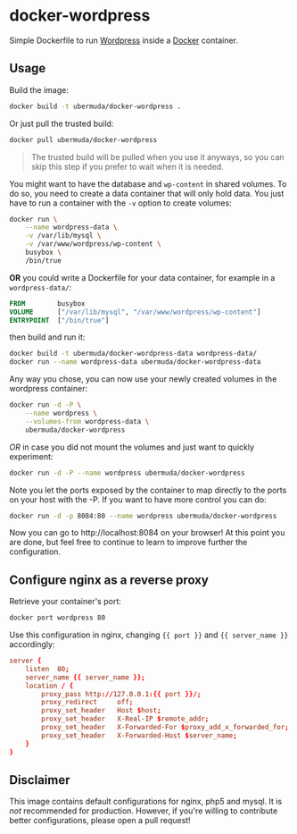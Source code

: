 docker-wordpress
================

Simple Dockerfile to run [Wordpress](http://wordpress.com/) inside a [Docker](http://docker.io) container.

Usage
-----

Build the image:

```bash
docker build -t ubermuda/docker-wordpress .
```

Or just pull the trusted build:

```bash
docker pull ubermuda/docker-wordpress
```

>The trusted build will be pulled when you use it anyways,
>so you can skip this step if you prefer to wait when it is
>needed.

You might want to have the database and `wp-content` in shared volumes. To do so, you need to create a data container that will only hold data. You just have to run a container with the `-v` option to create volumes:

```bash
docker run \
    --name wordpress-data \
    -v /var/lib/mysql \
    -v /var/www/wordpress/wp-content \
    busybox \
    /bin/true
```

__OR__ you could write a Dockerfile for your data container, for example in a `wordpress-data/`:

```Dockerfile
FROM        busybox
VOLUME      ["/var/lib/mysql", "/var/www/wordpress/wp-content"]
ENTRYPOINT  ["/bin/true"]
```

then build and run it:

```bash
docker build -t ubermuda/docker-wordpress-data wordpress-data/
docker run --name wordpress-data ubermuda/docker-wordpress-data
```

Any way you chose, you can now use your newly created volumes in the wordpress container:

```bash
docker run -d -P \
    --name wordpress \
    --volumes-from wordpress-data \
    ubermuda/docker-wordpress
```

_OR_ in case you did not mount the volumes and just want to quickly experiment:

```bash
docker run -d -P --name wordpress ubermuda/docker-wordpress
```

Note you let the ports exposed by the container to map directly to the ports on your host with the -P.
If you want to have more control you can do:

```bash
docker run -d -p 8084:80 --name wordpress ubermuda/docker-wordpress
```

Now you can go to http://localhost:8084 on your browser! At this point you are done, but feel free to continue
to learn to improve further the configuration.

Configure nginx as a reverse proxy
----------------------------------

Retrieve your container's port:

```bash
docker port wordpress 80
```

Use this configuration in nginx, changing `{{ port }}` and `{{ server_name }}` accordingly:

```nginx.conf
server {
    listen  80;
    server_name {{ server_name }};
    location / {
        proxy_pass http://127.0.0.1:{{ port }}/;
        proxy_redirect     off;
        proxy_set_header   Host $host;
        proxy_set_header   X-Real-IP $remote_addr;
        proxy_set_header   X-Forwarded-For $proxy_add_x_forwarded_for;
        proxy_set_header   X-Forwarded-Host $server_name;
    }
}
```

Disclaimer
----------

This image contains default configurations for nginx, php5 and mysql. It is *not* recommended for production. However, if you're willing to contribute better configurations, please open a pull request!